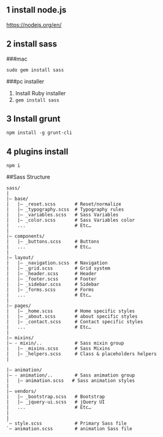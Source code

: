 ## 1 install node.js

https://nodejs.org/en/




## 2 install sass

###mac

<code>sudo gem install sass</code>




###pc installer

1. Install Ruby installer
2. <code>gem install sass</code>




## 3 Install grunt

<code>npm install -g grunt-cli</code>




## 4 plugins install

<code>npm i</code>




##Sass Structure

```
sass/
|
|– base/
|   |– _reset.scss       # Reset/normalize
|   |– _typography.scss  # Typography rules
|   |– _variables.scss   # Sass Variables
|   |– _color.scss       # Sass Variables color
|   ...                  # Etc…
|
|– components/
|   |– _buttons.scss     # Buttons
|   ...                  # Etc…
|
|– layout/
|   |– _navigation.scss  # Navigation
|   |– _grid.scss        # Grid system
|   |– _header.scss      # Header
|   |– _footer.scss      # Footer
|   |– _sidebar.scss     # Sidebar
|   |– _forms.scss       # Forms
|   ...                  # Etc…
|
|– pages/
|   |– _home.scss        # Home specific styles
|   |– _about.scss       # about specific styles
|   |– _contact.scss     # Contact specific styles
|   ...                  # Etc…
|
|– mixins/
|– - mixin/..            # Sass mixin group
|   |– _mixins.scss      # Sass Mixins
|   |– _helpers.scss     # Class & placeholders helpers
|

|– animation/
|– - animation/..        # Sass animation group
|   |– animation.scss   # Sass animation styles
|
|– vendors/
|   |– _bootstrap.scss   # Bootstrap
|   |– _jquery-ui.scss   # jQuery UI
|   ...                  # Etc…
|
|
`– style.scss            # Primary Sass file
`– animation.scss        # animation Sass file
```
